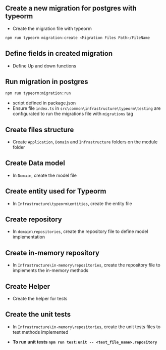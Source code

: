 ## Create a new migration for postgres with typeorm
* Create the migration file with typeorm
```sh
npm run typeorm migration:create <Migration Files Path>/FileName
```

## Define fields in created migration
* Define Up and down functions

## Run migration in postgres
```sh
npm run typeorm:migration:run
```
* script defined in package.json
* Ensure file `index.ts` in `src\common\infrastructure\typeorm\testing` are configurated to run the migrations file with `migrations` tag

## Create files structure
* Create `Application`, `Domain` and `Infrastructure` folders on the module folder

## Create Data model
* In `Domain`, create the model file

## Create entity used for Typeorm
* In `Infrastructure\typeorm\entities`, create the entity file

## Create repository
* In `domain\repositories`, create the repository file to define model implementation

## Create in-memory repository
* In `Infrastructure\in-memory\repositories`, create the repository file to implements the in-memory methods

## Create Helper
* Create the helper for tests

## Create the unit tests
* In `Infrastructure\in-memory\repositories`, create the unit tests files to test methods implemented

* **To run unit tests `npm run test:unit -- <test_file_name>.repository`**

